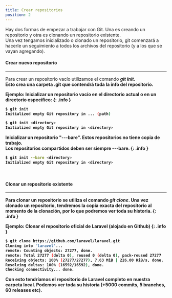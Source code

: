 ```yaml
---
title: Crear repositorios
position: 2
---
```

Hay dos formas de empezar a trabajar con Git. Una es creando un repositorio y otra es clonando un repositorio existente. <br>
Una vez tengamos inicializado o clonado un repositorio, git comenzará a hacerle un seguimiento a todos los archivos del repositorio (y a los que se vayan agregando).
<br>

#### Crear nuevo repositorio
------
Para crear un repositorio vacío utilizamos el comando <strong>*git init*<strong>.<br>
Esto crea una carpeta .git que contendrá toda la info del repositorio.


Ejemplo: Inicializar un repositorio vacío en el directorio actual o en un directorio específico:
{: .info }
```sh
$ git init
Initialized empty Git repository in ... (path)

$ git init <directory>
Initialized empty Git repository in <directory>

```

Inicializar un repositorio "---bare". Estos repositorios no tiene copia de trabajo. <br>
<strong> Los repositorios compartidos deben ser siempre ---bare.</strong>
{: .info }
```sh
$ git init --bare <directory>
Initialized empty Git repository in <directory>
```

<br>

#### Clonar un repositorio existente
------
Para clonar un repositorio se utiliza el comando <strong>*git clone*</strong>. Una vez clonado un repositorio, tendremos la copia exacta del repositorio al momento de la clonación, por lo que podremos ver toda su historia.
{: .info }

Ejemplo: Clonar el repositorio oficial de Laravel (alojado en Github)
{: .info }
```sh
$ git clone https://github.com/laravel/laravel.git
Cloning into 'laravel'...
remote: Counting objects: 27277, done.
remote: Total 27277 (delta 0), reused 0 (delta 0), pack-reused 27277
Receiving objects: 100% (27277/27277), 7.63 MiB | 226.00 KiB/s, done.
Resolving deltas: 100% (16592/16592), done.
Checking connectivity... done.
```

Con esto tendríamos el repositorio de Laravel completo en nuestra carpeta local. Podemos ver toda su historia (+5000 commits, 5 branches, 60 releases etc).
